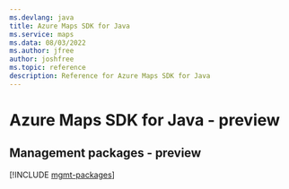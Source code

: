 ```yaml
---
ms.devlang: java
title: Azure Maps SDK for Java
ms.service: maps
ms.data: 08/03/2022
ms.author: jfree
author: joshfree
ms.topic: reference
description: Reference for Azure Maps SDK for Java
---
```

# Azure Maps SDK for Java - preview

## Management packages - preview
[!INCLUDE [mgmt-packages](maps-mgmt-index.md)]